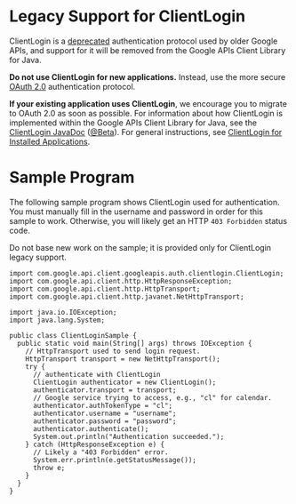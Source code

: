 # Legacy Support for ClientLogin #
ClientLogin is a [deprecated](https://developers.google.com/accounts/docs/AuthForInstalledApps?csw=1) authentication protocol used by older Google APIs, and support for it will be removed from the Google APIs Client Library for Java.

**Do not use ClientLogin for new applications.** Instead, use the more secure [OAuth 2.0](OAuth2.md) authentication protocol. 

**If your existing application uses ClientLogin**, we encourage you to migrate to OAuth 2.0 as soon as possible. For information about how ClientLogin is implemented within the Google APIs Client Library for Java, see the [ClientLogin JavaDoc](http://javadoc.google-api-java-client.googlecode.com/hg/1.18.0-rc/com/google/api/client/googleapis/auth/clientlogin/package-summary.html) ([@Beta](https://code.google.com/p/google-api-java-client/#@Beta)). For general instructions, see [ClientLogin for Installed Applications](http://code.google.com/apis/accounts/docs/AuthForInstalledApps.html).

# Sample Program #
The following sample program shows ClientLogin used for authentication. You must manually fill in the username and password in order for this sample to work.  Otherwise, you will likely get an HTTP ` 403 Forbidden ` status code.

Do not base new work on the sample; it is provided only for ClientLogin legacy support.

```
import com.google.api.client.googleapis.auth.clientlogin.ClientLogin;
import com.google.api.client.http.HttpResponseException;
import com.google.api.client.http.HttpTransport;
import com.google.api.client.http.javanet.NetHttpTransport;

import java.io.IOException;
import java.lang.System;

public class ClientLoginSample {
  public static void main(String[] args) throws IOException {
    // HttpTransport used to send login request.
    HttpTransport transport = new NetHttpTransport();
    try {
      // authenticate with ClientLogin
      ClientLogin authenticator = new ClientLogin();
      authenticator.transport = transport;
      // Google service trying to access, e.g., "cl" for calendar.
      authenticator.authTokenType = "cl";
      authenticator.username = "username";
      authenticator.password = "password";
      authenticator.authenticate();
      System.out.println("Authentication succeeded.");
    } catch (HttpResponseException e) {
      // Likely a "403 Forbidden" error.
      System.err.println(e.getStatusMessage());
      throw e;
    }
  }
}
```